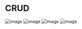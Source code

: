 # CRUD
![image](https://github.com/user-attachments/assets/60765783-0a84-4b5e-a965-81d13c47636c)
![image](https://github.com/user-attachments/assets/7f169c5f-39c0-4f54-a2c5-b8c14a7ec064)
![image](https://github.com/user-attachments/assets/ad008ab7-d601-471d-a6cb-4a446211f3e3)
![image](https://github.com/user-attachments/assets/d56b3f6f-f382-4209-8754-a282cf17da3b)






